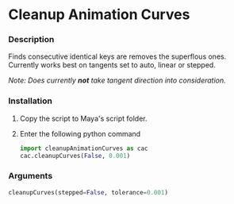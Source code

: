 # Cleanup Animation Curves

### Description

Finds consecutive identical keys are removes the superflous ones. Currently works best on tangents set to auto, linear or stepped.

_Note: Does currently **not** take tangent direction into consideration._

### Installation

1. Copy the script to Maya's script folder.
2. Enter the following python command

    ```python 
    import cleanupAnimationCurves as cac
    cac.cleanupCurves(False, 0.001)
    ```


### Arguments
```python 
cleanupCurves(stepped=False, tolerance=0.001)
```